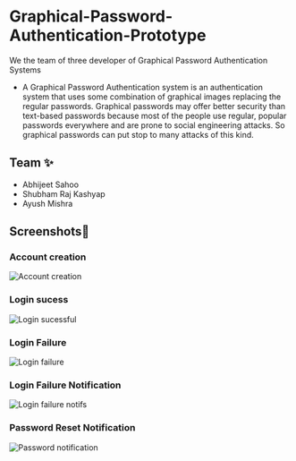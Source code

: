 
# Graphical-Password-Authentication-Prototype

We the team of three developer of Graphical Password Authentication Systems



- A Graphical Password Authentication system is an authentication system that uses some combination of graphical images replacing the regular passwords. Graphical passwords may offer better security than text-based passwords because most of the people use regular, popular passwords everywhere and are prone to social engineering attacks. So graphical passwords can put stop to many attacks of this kind.





## Team ✨

- Abhijeet Sahoo 
- Shubham Raj Kashyap
- Ayush Mishra


## Screenshots📸


### Account creation
![Account creation](https://github.com/GPAbyAAS/Develop/blob/main/Graphical-Pasword-Authentication-Prototype-main/screenshots/account%20creation.png)

### Login sucess
![Login sucessful](https://github.com/GPAbyAAS/Develop/blob/main/Graphical-Pasword-Authentication-Prototype-main/screenshots/login%20success.png)


### Login Failure
![Login failure](https://github.com/GPAbyAAS/Develop/blob/main/Graphical-Pasword-Authentication-Prototype-main/screenshots/Login%20failed.png)

### Login Failure Notification
![Login failure notifs](https://github.com/GPAbyAAS/Develop/blob/main/Graphical-Pasword-Authentication-Prototype-main/screenshots/Login%20fail%20notification.png)


### Password Reset Notification
![Password notification](https://github.com/GPAbyAAS/Develop/blob/main/Graphical-Pasword-Authentication-Prototype-main/screenshots/Password%20reset.png)
